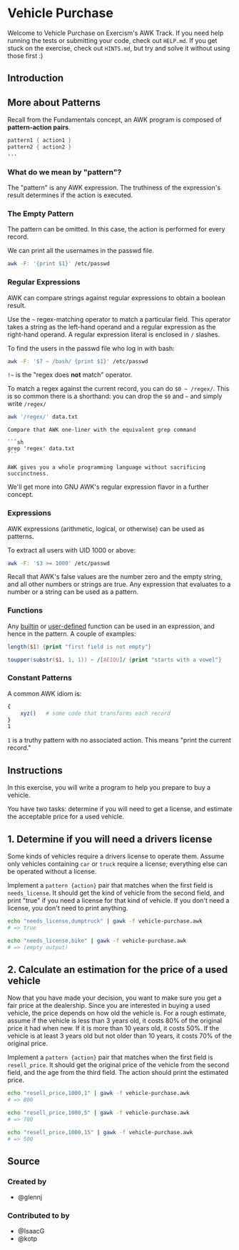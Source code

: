 # Vehicle Purchase

Welcome to Vehicle Purchase on Exercism's AWK Track.
If you need help running the tests or submitting your code, check out `HELP.md`.
If you get stuck on the exercise, check out `HINTS.md`, but try and solve it without using those first :)

## Introduction

## More about Patterns

Recall from the Fundamentals concept, an AWK program is composed of **pattern-action pairs**.

```awk
pattern1 { action1 }
pattern2 { action2 }
...
```

### What do we mean by "pattern"?

The "pattern" is any AWK expression.
The truthiness of the expression's result determines if the action is executed.

### The Empty Pattern

The pattern can be omitted.
In this case, the action is performed for every record.

We can print all the usernames in the passwd file.

```sh
awk -F: '{print $1}' /etc/passwd
```

### Regular Expressions

AWK can compare strings against regular expressions to obtain a boolean result.

Use the `~` regex-matching operator to match a particular field. 
This operator takes a string as the left-hand operand and a regular expression as the right-hand operand.
A regular expression literal is enclosed in `/` slashes.

To find the users in the passwd file who log in with bash:

```sh
awk -F: '$7 ~ /bash/ {print $1}' /etc/passwd
```

`!~` is the "regex does **not** match" operator.

To match a regex against the current record, you can do `$0 ~ /regex/`.
This is so common there is a shorthand: you can drop the `$0` and `~` and simply write `/regex/`

```sh
awk '/regex/' data.txt
```

~~~~exercism/note
Compare that AWK one-liner with the equivalent grep command

```sh
grep 'regex' data.txt
```

AWK gives you a whole programming language without sacrificing succinctness.
~~~~

We'll get more into GNU AWK's regular expression flavor in a further concept.

### Expressions

AWK expressions (arithmetic, logical, or otherwise) can be used as patterns.

To extract all users with UID 1000 or above:

```sh
awk -F: '$3 >= 1000' /etc/passwd
```

Recall that AWK's false values are the number zero and the empty string, and all other numbers or strings are true.
Any expression that evaluates to a number or a string can be used as a pattern.

### Functions

Any [builtin][builtins] or [user-defined][] function can be used in an expression, and hence in the pattern.
A couple of examples:

```awk
length($1) {print "first field is not empty"}
```
```awk
toupper(substr($1, 1, 1)) ~ /[AEIOU]/ {print "starts with a vowel"}
```

### Constant Patterns

A common AWK idiom is:

```sh
{
    xyz()   # some code that transforms each record
}
1
```

`1` is a truthy pattern with no associated action.
This means "print the current record."

[builtins]: https://www.gnu.org/software/gawk/manual/html_node/Built_002din.html
[user-defined]: https://www.gnu.org/software/gawk/manual/html_node/User_002ddefined.html

## Instructions

In this exercise, you will write a program to help you prepare to buy a vehicle.

You have two tasks: determine if you will need to get a license, and estimate the acceptable price for a used vehicle.

## 1. Determine if you will need a drivers license

Some kinds of vehicles require a drivers license to operate them.
Assume only vehicles containing `car` or `truck` require a license; everything else can be operated without a license.

Implement a `pattern {action}` pair that matches when the first field is `needs_license`.
It should get the kind of vehicle from the second field, and print "true" if you need a license for that kind of vehicle.
If you don't need a license, you don't need to print anything.

```sh
echo "needs_license,dumptruck" | gawk -f vehicle-purchase.awk
# => true

echo "needs_license,bike" | gawk -f vehicle-purchase.awk
# => (empty output)
```

## 2. Calculate an estimation for the price of a used vehicle

Now that you have made your decision, you want to make sure you get a fair price at the dealership.
Since you are interested in buying a used vehicle, the price depends on how old the vehicle is.
For a rough estimate, assume if the vehicle is less than 3 years old, it costs 80% of the original price it had when new.
If it is more than 10 years old, it costs 50%.
If the vehicle is at least 3 years old but not older than 10 years, it costs 70% of the original price.

Implement a `pattern {action}` pair that matches when the first field is `resell_price`.
It should get the original price of the vehicle from the second field, and the age from the third field.
The action should print the estimated price.

```sh
echo "resell_price,1000,1" | gawk -f vehicle-purchase.awk
# => 800

echo "resell_price,1000,5" | gawk -f vehicle-purchase.awk
# => 700

echo "resell_price,1000,15" | gawk -f vehicle-purchase.awk
# => 500
```

## Source

### Created by

- @glennj

### Contributed to by

- @IsaacG
- @kotp